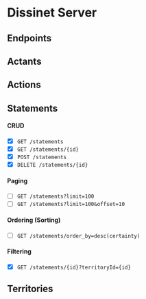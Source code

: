 # Dissinet Server

## Endpoints 

## Actants

## Actions

## Statements

#### CRUD

- [x] `GET /statements`
- [x] `GET /statements/{id}`
- [x] `POST /statements`
- [x] `DELETE /statements/{id}`

#### Paging

- [ ] `GET /statements?limit=100`
- [ ] `GET /statements?limit=100&offset=10`

#### Ordering (Sorting)

- [ ] `GET /statements/order_by=desc(certainty)`

#### Filtering

- [x] `GET /statements/{id}?territoryId={id}`

## Territories
